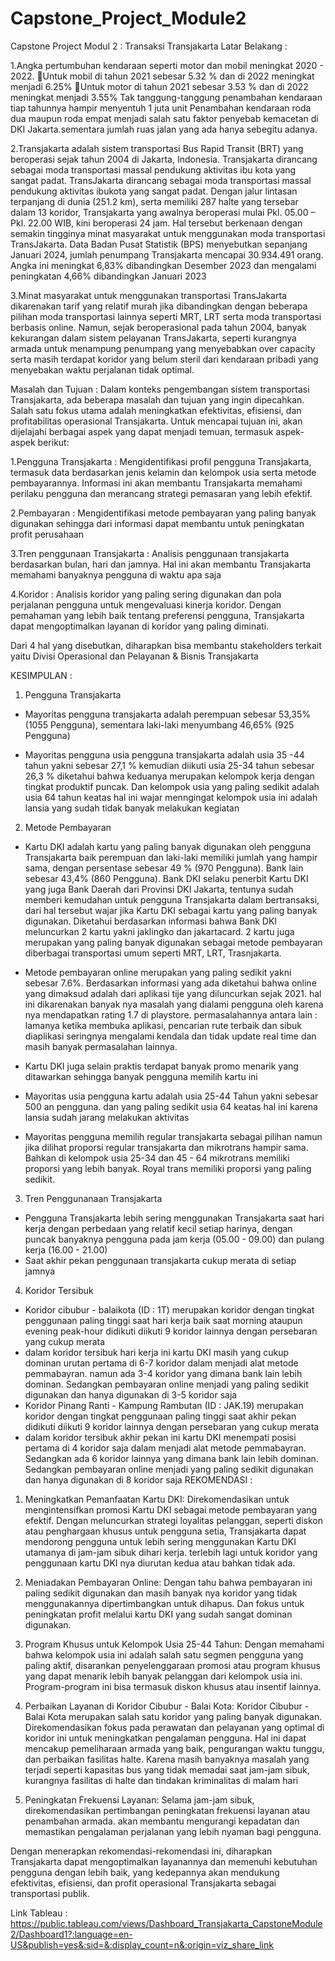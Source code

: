 # Capstone_Project_Module2
Capstone Project Modul 2 : Transaksi Transjakarta
Latar Belakang :

1.Angka pertumbuhan kendaraan seperti motor dan mobil meningkat 2020 - 2022. 
Untuk mobil di tahun 2021 sebesar 5.32 % dan di 2022 meningkat menjadi 6.25%
Untuk motor di tahun 2021 sebesar 3.53 % dan di 2022 meningkat menjadi 3.55% Tak tanggung-tanggung penambahan kendaraan tiap tahunnya hampir menyentuh 1 juta unit Penambahan kendaraan roda dua maupun roda empat menjadi salah satu faktor penyebab kemacetan di DKI Jakarta.sementara jumlah ruas jalan yang ada hanya sebegitu adanya.

2.Transjakarta adalah sistem transportasi Bus Rapid Transit (BRT) yang beroperasi sejak tahun 2004 di Jakarta, Indonesia. Transjakarta dirancang sebagai moda transportasi massal pendukung aktivitas ibu kota yang sangat padat. TransJakarta dirancang sebagai moda transportasi massal pendukung aktivitas ibukota yang sangat padat. Dengan jalur lintasan terpanjang di dunia (251.2 km), serta memiliki 287 halte yang tersebar dalam 13 koridor, Transjakarta yang awalnya beroperasi mulai Pkl. 05.00 – Pkl. 22.00 WIB, kini beroperasi 24 jam. Hal tersebut berkenaan dengan semakin tingginya minat masyarakat untuk menggunakan moda transportasi TransJakarta. Data Badan Pusat Statistik (BPS) menyebutkan sepanjang Januari 2024, jumlah penumpang Transjakarta mencapai 30.934.491 orang. Angka ini meningkat 6,83% dibandingkan Desember 2023 dan mengalami peningkatan 4,66% dibandingkan Januari 2023

3.Minat masyarakat untuk menggunakan transportasi TransJakarta dikarenakan tarif yang relatif murah jika dibandingkan dengan beberapa pilihan moda transportasi lainnya seperti MRT, LRT serta moda transportasi berbasis online. Namun, sejak beroperasional pada tahun 2004, banyak kekurangan dalam sistem pelayanan TransJakarta, seperti kurangnya armada untuk menampung penumpang yang menyebabkan over capacity serta masih terdapat koridor yang belum steril dari kendaraan pribadi yang menyebakan waktu perjalanan tidak optimal.

Masalah dan Tujuan :
Dalam konteks pengembangan sistem transportasi Transjakarta, ada beberapa masalah dan tujuan yang ingin dipecahkan. Salah satu fokus utama adalah meningkatkan efektivitas, efisiensi, dan profitabilitas operasional Transjakarta. Untuk mencapai tujuan ini, akan dijelajahi berbagai aspek yang dapat menjadi temuan, termasuk aspek-aspek berikut:


1.Pengguna Transjakarta : Mengidentifikasi profil pengguna Transjakarta, termasuk data berdasarkan jenis kelamin dan kelompok usia serta metode pembayarannya. Informasi ini akan membantu Transjakarta memahami perilaku pengguna dan merancang strategi pemasaran yang lebih efektif.

2.Pembayaran : Mengidentifikasi metode pembayaran yang paling banyak digunakan sehingga dari informasi dapat membantu untuk peningkatan profit perusahaan

3.Tren penggunaan Transjakarta : Analisis penggunaan transjakarta berdasarkan bulan, hari dan jamnya. Hal ini akan membantu Transjakarta memahami banyaknya pengguna di waktu apa saja 

4.Koridor : Analisis koridor yang paling sering digunakan dan pola perjalanan pengguna untuk mengevaluasi kinerja koridor. Dengan pemahaman yang lebih baik tentang preferensi pengguna, Transjakarta dapat mengoptimalkan layanan di koridor yang paling diminati.

Dari 4 hal yang disebutkan, diharapkan bisa membantu stakeholders terkait yaitu Divisi Operasional dan Pelayanan & Bisnis Transjakarta

KESIMPULAN :
1. Pengguna Transjakarta
- Mayoritas pengguna transjakarta adalah perempuan sebesar 53,35% (1055 Pengguna), sementara laki-laki menyumbang 46,65% (925 Pengguna)

- Mayoritas pengguna usia pengguna transjakarta adalah usia 35 -44 tahun yakni sebesar 27,1 % kemudian diikuti usia 25-34 tahun sebesar 26,3 % diketahui bahwa keduanya
merupakan kelompok kerja dengan tingkat produktif puncak. Dan kelompok usia yang paling sedikit adalah usia 64 tahun keatas hal ini wajar menngingat kelompok usia ini adalah lansia yang sudah tidak banyak melakukan kegiatan

2. Metode Pembayaran
- Kartu DKI adalah kartu yang paling banyak digunakan oleh pengguna Transjakarta baik perempuan dan laki-laki memiliki jumlah yang hampir sama, dengan persentase sebesar 49 % (970 Pengguna). Bank lain sebesar 43,4% (860 Pengguna). Bank DKI selaku penerbit Kartu DKI yang juga Bank Daerah dari Provinsi DKI Jakarta, tentunya sudah memberi kemudahan untuk pengguna Transjakarta dalam bertransaksi, dari hal tersebut wajar jika Kartu DKI sebagai kartu yang paling banyak digunakan. Diketahui berdasarkan informasi bahwa Bank DKI meluncurkan 2 kartu yakni jaklingko dan jakartacard. 2 kartu juga merupakan yang paling banyak digunakan sebagai metode pembayaran diberbagai transportasi umum seperti MRT, LRT, Trasnjakarta.

- Metode pembayaran online merupakan yang paling sedikit yakni sebesar 7.6%. Berdasarkan informasi yang ada diketahui bahwa online yang dimaksud adalah dari aplikasi tije yang diluncurkan sejak 2021. hal ini dikarenakan banyak nya masalah yang dialami pengguna oleh karena nya mendapatkan rating 1.7 di playstore. permasalahannya antara lain : lamanya ketika membuka aplikasi, pencarian rute terbaik dan sibuk diaplikasi seringnya mengalami kendala dan tidak update real time dan masih banyak permasalahan lainnya. 

- Kartu DKI juga selain praktis terdapat banyak promo menarik yang ditawarkan sehingga banyak pengguna memilih kartu ini

- Mayoritas usia pengguna kartu adalah usia 25-44 Tahun yakni sebesar 500 an pengguna. dan yang paling sedikit usia 64 keatas hal ini karena lansia sudah jarang melakukan aktivitas
- Mayoritas pengguna memilih regular transjakarta sebagai pilihan namun jika dilihat proporsi regular transjakarta dan mikrotrans hampir sama. Bahkan di kelompok usia 25-34 dan 45 - 64 mikrotrans memiliki proporsi yang lebih banyak. Royal trans memiliki proporsi yang paling sedikit.


3. Tren Penggunanaan Transjakarta
- Pengguna Transjakarta lebih sering menggunakan Transjakarta saat hari kerja dengan perbedaan yang relatif kecil setiap harinya, dengan puncak banyaknya pengguna pada jam kerja (05.00 - 09.00) dan pulang kerja (16.00 - 21.00) 
- Saat akhir pekan penggunaan transjakarta cukup merata di setiap jamnya 

4. Koridor Tersibuk
- Koridor cibubur - balaikota (ID : 1T) merupakan koridor dengan tingkat penggunaan paling tinggi saat hari kerja baik saat morning ataupun evening peak-hour didikuti diikuti 9 koridor lainnya dengan persebaran yang cukup merata
- dalam koridor tersibuk hari kerja ini kartu DKI masih yang cukup dominan urutan pertama di 6-7 koridor dalam menjadi alat metode pemmabayran. namun ada 3-4 koridor yang dimana bank lain lebih dominan. Sedangkan pembayaran online menjadi yang paling sedikit digunakan dan hanya digunakan di 3-5 koridor saja
- Koridor Pinang Ranti - Kampung Rambutan (ID : JAK.19) merupakan koridor dengan tingkat penggunaan paling tinggi saat akhir pekan didikuti diikuti 9 koridor lainnya dengan persebaran yang cukup merata
- dalam koridor tersibuk akhir pekan ini kartu DKI menempati posisi pertama di 4 koridor saja dalam menjadi alat metode pemmabayran. Sedangkan ada 6 koridor lainnya yang dimana bank lain lebih dominan. Sedangkan pembayaran online menjadi yang paling sedikit digunakan dan hanya digunakan di 8 koridor saja
REKOMENDASI :
1. Meningkatkan Pemanfaatan Kartu DKI: Direkomendasikan untuk mengintensifkan promosi Kartu DKI sebagai metode pembayaran yang efektif. Dengan meluncurkan strategi loyalitas pelanggan, seperti diskon atau penghargaan khusus untuk pengguna setia, Transjakarta dapat mendorong pengguna untuk lebih sering menggunakan Kartu DKI utamanya di jam-jam sibuk dihari kerja. terlebih lagi untuk koridor yang penggunaan kartu DKI nya diurutan kedua atau bahkan tidak ada.

2. Meniadakan Pembayaran Online: Dengan tahu bahwa pembayaran ini paling sedikit digunakan dan masih banyak nya koridor yang tidak menggunakannya dipertimbangkan untuk dihapus. Dan fokus untuk peningkatan profit melalui kartu DKI yang sudah sangat dominan digunakan.

2. Program Khusus untuk Kelompok Usia 25-44 Tahun: Dengan memahami bahwa kelompok usia ini adalah salah satu segmen pengguna yang paling aktif, disarankan penyelenggaraan promosi atau program khusus yang dapat menarik lebih banyak pelanggan dari kelompok usia ini. Program-program ini bisa termasuk diskon khusus atau insentif lainnya.

3. Perbaikan Layanan di Koridor Cibubur - Balai Kota: Koridor Cibubur - Balai Kota merupakan salah satu koridor yang paling banyak digunakan. Direkomendasikan fokus pada perawatan dan pelayanan yang optimal di koridor ini untuk meningkatkan pengalaman pengguna. Hal ini dapat mencakup pemeliharaan armada yang baik, pengurangan waktu tunggu, dan perbaikan fasilitas halte. Karena masih banyaknya masalah yang terjadi seperti kapasitas bus yang tidak memadai saat jam-jam sibuk, kurangnya fasilitas di halte dan tindakan kriminalitas di malam hari

4. Peningkatan Frekuensi Layanan: Selama jam-jam sibuk, direkomendasikan pertimbangan peningkatan frekuensi layanan atau penambahan armada. akan membantu mengurangi kepadatan dan memastikan pengalaman perjalanan yang lebih nyaman bagi pengguna.

Dengan menerapkan rekomendasi-rekomendasi ini, diharapkan Transjakarta dapat mengoptimalkan layanannya dan memenuhi kebutuhan pengguna dengan lebih baik, yang kedepannya akan mendukung efektivitas, efisiensi, dan profit operasional Transjakarta sebagai transportasi publik.

Link Tableau : 
https://public.tableau.com/views/Dashboard_Transjakarta_CapstoneModule2/Dashboard1?:language=en-US&publish=yes&:sid=&:display_count=n&:origin=viz_share_link
